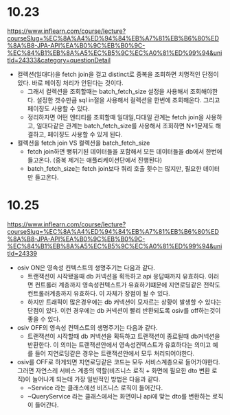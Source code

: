 # 10.23
https://www.inflearn.com/course/lecture?courseSlug=%EC%8A%A4%ED%94%84%EB%A7%81%EB%B6%80%ED%8A%B8-JPA-API%EA%B0%9C%EB%B0%9C-%EC%84%B1%EB%8A%A5%EC%B5%9C%EC%A0%81%ED%99%94&unitId=24333&category=questionDetail
- 컬렉션(일대다)을 fetch join을 걸고 distinct로 중복을 조회하면 치명적인 단점이 있다. 바로 페이징 처리가 안된다는 것이다.
  - 그래서 컬렉션을 조회할때는 batch_fetch_size 설정을 사용해서 조회해야한다. 설정한 갯수만큼 sql in절을 사용해서 컬렉션을 한번에 조회해온다. 그리고 페이징도 사용할 수 있다.
  - 정리하자면 어떤 엔티티를 조회할때 일대일,다대일 관계는 fetch join을 사용하고, 일대다같은 관계는 batch_fetch_size를 사용해서 조회하면 N+1문제도 해결하고, 페이징도 사용할 수 있게 된다.
- 컬렉션을 fetch join VS 컬렉션을 batch_fetch_size
    - fetch join하면 뻥튀기된 데이터들을 포함해서 모든 데이터들을 db에서 한번에 들고온다. (중복 제거는 애플리케이션단에서 진행된다)
    - batch_fetch_size는 fetch join보다 쿼리 호출 횟수는 많지만, 필요한 데이터만 들고온다.  

# 10.25
https://www.inflearn.com/course/lecture?courseSlug=%EC%8A%A4%ED%94%84%EB%A7%81%EB%B6%80%ED%8A%B8-JPA-API%EA%B0%9C%EB%B0%9C-%EC%84%B1%EB%8A%A5%EC%B5%9C%EC%A0%81%ED%99%94&unitId=24339
- osiv ON은 영속성 컨텍스트의 생명주기는 다음과 같다.
  - 트랜잭션이 시작됐을때 db 커넥션을 획득하고 api 응답때까지 유효하다. 이러면 컨트롤러 계층까지 영속성컨텍스트가 유효하기떄문에 지연로딩같은 전략도 컨트롤러계층까지 유효하다. 이 자체가 장점이 될 수 있다.
  - 하지만 트래픽이 많은경우에는 db 커넥션이 모자르는 상황이 발생할 수 있다는 단점이 있다. 이런 경우에는 db 커넥션이 빨리 반환되도록 osiv를 off하는것이 좋을 수 있다.
- osiv OFF의 영속성 컨텍스트의 생명주기는 다음과 같다.
  - 트랜잭션이 시작할때 db 커넥션을 획득하고 트랜잭션이 종료될때 db커넥션을 반환한다. 이 의미는 트랜잭션안에서 영속성컨텍스트가 유효하다는 의미고 예를 들어 지연로딩같은 경우는 트랜잭션안에서 모두 처리되어야한다.
- osiv를 OFF로 하게되면 지연로딩같은 코드는 모두 서비스계층으로 들어가야한다. 그러면 자연스레 서비스 계층의 역할(비즈니스 로직 + 화면에 필요한 dto 변환 로직)이 늘어나게 되는데 가장 일반적인 방법은 다음과 같다.
  - ~Service 라는 클래스에선 비즈니스 로직이 들어간다.
  - ~QueryService 라는 클래스에서는 화면이나 api에 맞는 dto를 변환하는 로직이 들어간다. 
